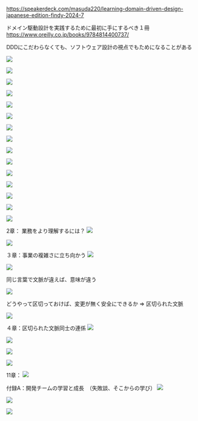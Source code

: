 
https://speakerdeck.com/masuda220/learning-domain-driven-design-japanese-edition-findy-2024-7

ドメイン駆動設計を実践するために最初に手にするべき１冊
https://www.oreilly.co.jp/books/9784814400737/

DDDにこだわらなくても、ソフトウェア設計の視点でもためになることがある

![](images/image_20240725120721.png)

![](images/image_20240725120859.png)

![](images/image_20240725120947.png)

![](images/image_20240725121145.png)

![](images/image_20240725121332.png)

![](images/image_20240725121604.png)

![](images/image_20240725121748.png)

![](images/image_20240725121924.png)

![](images/image_20240725122114.png)

![](images/image_20240725122241.png)

![](images/image_20240725122303.png)

![](images/image_20240725122457.png)

![](images/image_20240725122608.png)

![](images/image_20240725122629.png)

![](images/image_20240725122751.png)

2章： 業務をより理解するには？
![](images/image_20240725122915.png)

![](images/image_20240725122955.png)

３章：事業の複雑さに立ち向かう
![](images/image_20240725123201.png)

![](images/image_20240725123215.png)

同じ言葉で文脈が違えば、意味が違う

![](images/image_20240725123429.png)

どうやって区切っておけば、変更が無く安全にできるか ⇒ 区切られた文脈

![](images/image_20240725123605.png)

４章：区切られた文脈同士の連係
![](images/image_20240725123652.png)

![](images/image_20240725123717.png)

![](images/image_20240725123842.png)

![](images/image_20240725123938.png)

11章：
![](images/image_20240725124102.png)


付録A：開発チームの学習と成長　（失敗談、そこからの学び）
![](images/image_20240725124326.png)


![](images/image_20240725124512.png)

![](images/image_20240725124551.png)

